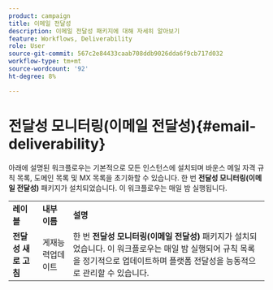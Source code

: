 ```yaml
---
product: campaign
title: 이메일 전달성
description: 이메일 전달성 패키지에 대해 자세히 알아보기
feature: Workflows, Deliverability
role: User
source-git-commit: 567c2e84433caab708ddb9026dda6f9cb717d032
workflow-type: tm+mt
source-wordcount: '92'
ht-degree: 8%

---
```



# 전달성 모니터링(이메일 전달성){#email-deliverability}

아래에 설명된 워크플로우는 기본적으로 모든 인스턴스에 설치되며 바운스 메일 자격 규칙 목록, 도메인 목록 및 MX 목록을 초기화할 수 있습니다. 한 번 **전달성 모니터링(이메일 전달성)** 패키지가 설치되었습니다. 이 워크플로우는 매일 밤 실행됩니다.
<table> 
 <tbody> 
  <tr> 
   <td> <strong>레이블</strong><br /> </td> 
   <td> <strong>내부 이름</strong><br /> </td> 
   <td> <strong>설명</strong><br /> </td> 
  </tr> 
  <tr> 
   <td> <strong>전달성 새로 고침</strong><br /> </td> 
   <td> <span class="uicontrol">게재능력업데이트</span> <br /> </td> 
   <td>  한 번 <strong>전달성 모니터링(이메일 전달성)</strong> 패키지가 설치되었습니다. 이 워크플로우는 매일 밤 실행되어 규칙 목록을 정기적으로 업데이트하며 플랫폼 전달성을 능동적으로 관리할 수 있습니다.<br /> </td> 
  </tr> 
 </tbody> 
</table>

